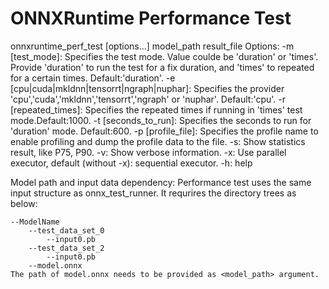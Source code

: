 # ONNXRuntime Performance Test

onnxruntime_perf_test [options...] model_path result_file
Options:
        -m [test_mode]: Specifies the test mode. Value coulde be 'duration' or 'times'.
                Provide 'duration' to run the test for a fix duration, and 'times' to repeated for a certain times. Default:'duration'.
        -e [cpu|cuda|mkldnn|tensorrt|ngraph|nuphar]: Specifies the provider 'cpu','cuda','mkldnn','tensorrt','ngraph' or 'nuphar'. Default:'cpu'.
        -r [repeated_times]: Specifies the repeated times if running in 'times' test mode.Default:1000.
        -t [seconds_to_run]: Specifies the seconds to run for 'duration' mode. Default:600.
        -p [profile_file]: Specifies the profile name to enable profiling and dump the profile data to the file.
        -s: Show statistics result, like P75, P90.
        -v: Show verbose information.
        -x: Use parallel executor, default (without -x): sequential executor.
        -h: help

Model path and input data dependency:
    Performance test uses the same input structure as onnx_test_runner. It requrires the directory trees as below:

    --ModelName
        --test_data_set_0
            --input0.pb
        --test_data_set_2
	        --input0.pb
        --model.onnx
    The path of model.onnx needs to be provided as <model_path> argument.
